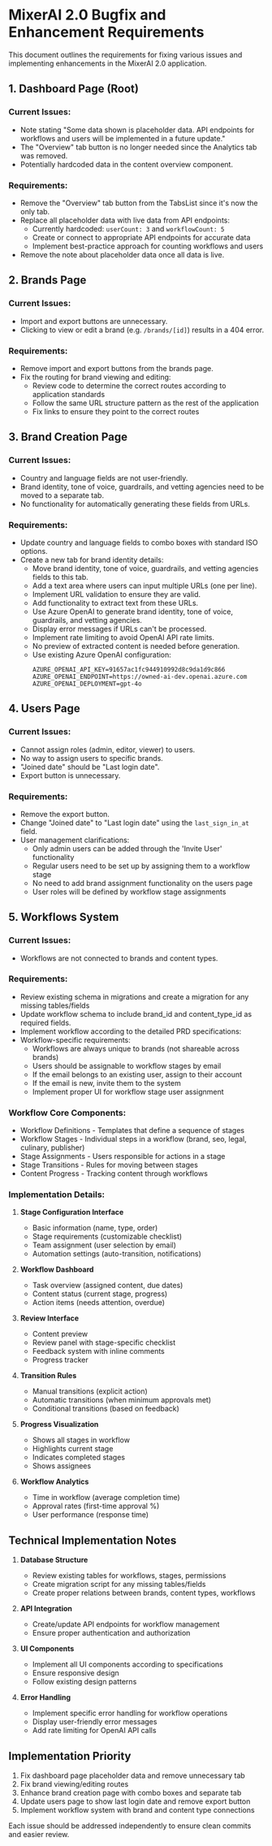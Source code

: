 # MixerAI 2.0 Bugfix and Enhancement Requirements

This document outlines the requirements for fixing various issues and implementing enhancements in the MixerAI 2.0 application.

## 1. Dashboard Page (Root)

### Current Issues:
- Note stating "Some data shown is placeholder data. API endpoints for workflows and users will be implemented in a future update."
- The "Overview" tab button is no longer needed since the Analytics tab was removed.
- Potentially hardcoded data in the content overview component.

### Requirements:
- Remove the "Overview" tab button from the TabsList since it's now the only tab.
- Replace all placeholder data with live data from API endpoints:
  - Currently hardcoded: `userCount: 3` and `workflowCount: 5`
  - Create or connect to appropriate API endpoints for accurate data
  - Implement best-practice approach for counting workflows and users
- Remove the note about placeholder data once all data is live.

## 2. Brands Page

### Current Issues:
- Import and export buttons are unnecessary.
- Clicking to view or edit a brand (e.g. `/brands/[id]`) results in a 404 error.

### Requirements:
- Remove import and export buttons from the brands page.
- Fix the routing for brand viewing and editing:
  - Review code to determine the correct routes according to application standards
  - Follow the same URL structure pattern as the rest of the application
  - Fix links to ensure they point to the correct routes

## 3. Brand Creation Page

### Current Issues:
- Country and language fields are not user-friendly.
- Brand identity, tone of voice, guardrails, and vetting agencies need to be moved to a separate tab.
- No functionality for automatically generating these fields from URLs.

### Requirements:
- Update country and language fields to combo boxes with standard ISO options.
- Create a new tab for brand identity details:
  - Move brand identity, tone of voice, guardrails, and vetting agencies fields to this tab.
  - Add a text area where users can input multiple URLs (one per line).
  - Implement URL validation to ensure they are valid.
  - Add functionality to extract text from these URLs.
  - Use Azure OpenAI to generate brand identity, tone of voice, guardrails, and vetting agencies.
  - Display error messages if URLs can't be processed.
  - Implement rate limiting to avoid OpenAI API rate limits.
  - No preview of extracted content is needed before generation.
  - Use existing Azure OpenAI configuration:
    ```
    AZURE_OPENAI_API_KEY=91657ac1fc944910992d8c9da1d9c866
    AZURE_OPENAI_ENDPOINT=https://owned-ai-dev.openai.azure.com
    AZURE_OPENAI_DEPLOYMENT=gpt-4o
    ```

## 4. Users Page

### Current Issues:
- Cannot assign roles (admin, editor, viewer) to users.
- No way to assign users to specific brands.
- "Joined date" should be "Last login date".
- Export button is unnecessary.

### Requirements:
- Remove the export button.
- Change "Joined date" to "Last login date" using the `last_sign_in_at` field.
- User management clarifications:
  - Only admin users can be added through the 'Invite User' functionality
  - Regular users need to be set up by assigning them to a workflow stage
  - No need to add brand assignment functionality on the users page
  - User roles will be defined by workflow stage assignments

## 5. Workflows System

### Current Issues:
- Workflows are not connected to brands and content types.

### Requirements:
- Review existing schema in migrations and create a migration for any missing tables/fields
- Update workflow schema to include brand_id and content_type_id as required fields.
- Implement workflow according to the detailed PRD specifications:
- Workflow-specific requirements:
  - Workflows are always unique to brands (not shareable across brands)
  - Users should be assignable to workflow stages by email
  - If the email belongs to an existing user, assign to their account
  - If the email is new, invite them to the system
  - Implement proper UI for workflow stage user assignment

### Workflow Core Components:
- Workflow Definitions - Templates that define a sequence of stages
- Workflow Stages - Individual steps in a workflow (brand, seo, legal, culinary, publisher)
- Stage Assignments - Users responsible for actions in a stage
- Stage Transitions - Rules for moving between stages
- Content Progress - Tracking content through workflows

### Implementation Details:
1. **Stage Configuration Interface**
   - Basic information (name, type, order)
   - Stage requirements (customizable checklist)
   - Team assignment (user selection by email)
   - Automation settings (auto-transition, notifications)

2. **Workflow Dashboard**
   - Task overview (assigned content, due dates)
   - Content status (current stage, progress)
   - Action items (needs attention, overdue)

3. **Review Interface**
   - Content preview
   - Review panel with stage-specific checklist
   - Feedback system with inline comments
   - Progress tracker

4. **Transition Rules**
   - Manual transitions (explicit action)
   - Automatic transitions (when minimum approvals met)
   - Conditional transitions (based on feedback)

5. **Progress Visualization**
   - Shows all stages in workflow
   - Highlights current stage
   - Indicates completed stages
   - Shows assignees

6. **Workflow Analytics**
   - Time in workflow (average completion time)
   - Approval rates (first-time approval %)
   - User performance (response time)

## Technical Implementation Notes

1. **Database Structure**
   - Review existing tables for workflows, stages, permissions
   - Create migration script for any missing tables/fields
   - Create proper relations between brands, content types, workflows

2. **API Integration**
   - Create/update API endpoints for workflow management
   - Ensure proper authentication and authorization

3. **UI Components**
   - Implement all UI components according to specifications
   - Ensure responsive design
   - Follow existing design patterns

4. **Error Handling**
   - Implement specific error handling for workflow operations
   - Display user-friendly error messages
   - Add rate limiting for OpenAI API calls

## Implementation Priority

1. Fix dashboard page placeholder data and remove unnecessary tab
2. Fix brand viewing/editing routes
3. Enhance brand creation page with combo boxes and separate tab
4. Update users page to show last login date and remove export button
5. Implement workflow system with brand and content type connections

Each issue should be addressed independently to ensure clean commits and easier review. 